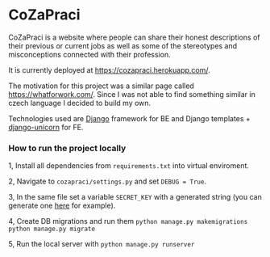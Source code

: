 # CoZaPraci

CoZaPraci is a website where people can share their honest descriptions of their previous or current jobs as well as some of the stereotypes and misconceptions 
connected with their profession.

It is currently deployed at https://cozapraci.herokuapp.com/.

The motivation for this project was a similar page called https://whatforwork.com/. Since I was not able to find something similar in czech language I decided 
to build my own. 

Technologies used are [Django](https://www.djangoproject.com/) framework for BE and Django templates + [django-unicorn](https://www.django-unicorn.com/) for FE. 

###  How to run the project locally 

1, Install all dependencies from `requirements.txt` into virtual enviroment.

2, Navigate to `cozapraci/settings.py` and set `DEBUG = True`.

3, In the same file set a variable `SECRET_KEY` with a generated string (you can generate one [here](https://django-secret-key-generator.netlify.app/) for example).

4, Create DB migrations and run them `python manage.py makemigrations` `python manage.py migrate`

5, Run the local server with `python manage.py runserver`

